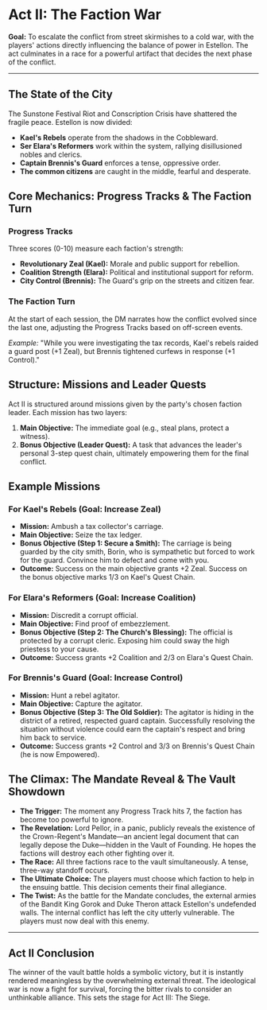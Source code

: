 # Act II: The Faction War

**Goal:** To escalate the conflict from street skirmishes to a cold war, with the players' actions directly influencing the balance of power in Estellon. The act culminates in a race for a powerful artifact that decides the next phase of the conflict.

---

## The State of the City

The Sunstone Festival Riot and Conscription Crisis have shattered the fragile peace. Estellon is now divided:

- **Kael's Rebels** operate from the shadows in the Cobbleward.
- **Ser Elara's Reformers** work within the system, rallying disillusioned nobles and clerics.
- **Captain Brennis's Guard** enforces a tense, oppressive order.
- **The common citizens** are caught in the middle, fearful and desperate.

## Core Mechanics: Progress Tracks & The Faction Turn

### Progress Tracks
Three scores (0-10) measure each faction's strength:

- **Revolutionary Zeal (Kael):** Morale and public support for rebellion.
- **Coalition Strength (Elara):** Political and institutional support for reform.
- **City Control (Brennis):** The Guard's grip on the streets and citizen fear.

### The Faction Turn
At the start of each session, the DM narrates how the conflict evolved since the last one, adjusting the Progress Tracks based on off-screen events. 

*Example:* "While you were investigating the tax records, Kael's rebels raided a guard post (+1 Zeal), but Brennis tightened curfews in response (+1 Control)."

## Structure: Missions and Leader Quests

Act II is structured around missions given by the party's chosen faction leader. Each mission has two layers:

1. **Main Objective:** The immediate goal (e.g., steal plans, protect a witness).
2. **Bonus Objective (Leader Quest):** A task that advances the leader's personal 3-step quest chain, ultimately empowering them for the final conflict.

## Example Missions

### For Kael's Rebels (Goal: Increase Zeal)
- **Mission:** Ambush a tax collector's carriage.
- **Main Objective:** Seize the tax ledger.
- **Bonus Objective (Step 1: Secure a Smith):** The carriage is being guarded by the city smith, Borin, who is sympathetic but forced to work for the guard. Convince him to defect and come with you.
- **Outcome:** Success on the main objective grants +2 Zeal. Success on the bonus objective marks 1/3 on Kael's Quest Chain.

### For Elara's Reformers (Goal: Increase Coalition)
- **Mission:** Discredit a corrupt official.
- **Main Objective:** Find proof of embezzlement.
- **Bonus Objective (Step 2: The Church's Blessing):** The official is protected by a corrupt cleric. Exposing him could sway the high priestess to your cause.
- **Outcome:** Success grants +2 Coalition and 2/3 on Elara's Quest Chain.

### For Brennis's Guard (Goal: Increase Control)
- **Mission:** Hunt a rebel agitator.
- **Main Objective:** Capture the agitator.
- **Bonus Objective (Step 3: The Old Soldier):** The agitator is hiding in the district of a retired, respected guard captain. Successfully resolving the situation without violence could earn the captain's respect and bring him back to service.
- **Outcome:** Success grants +2 Control and 3/3 on Brennis's Quest Chain (he is now Empowered).

## The Climax: The Mandate Reveal & The Vault Showdown

- **The Trigger:** The moment any Progress Track hits 7, the faction has become too powerful to ignore.
- **The Revelation:** Lord Pellor, in a panic, publicly reveals the existence of the Crown-Regent's Mandate—an ancient legal document that can legally depose the Duke—hidden in the Vault of Founding. He hopes the factions will destroy each other fighting over it.
- **The Race:** All three factions race to the vault simultaneously. A tense, three-way standoff occurs.
- **The Ultimate Choice:** The players must choose which faction to help in the ensuing battle. This decision cements their final allegiance.
- **The Twist:** As the battle for the Mandate concludes, the external armies of the Bandit King Gorok and Duke Theron attack Estellon's undefended walls. The internal conflict has left the city utterly vulnerable.
The players must now deal with this enemy.

---

## Act II Conclusion

The winner of the vault battle holds a symbolic victory, but it is instantly rendered meaningless by the overwhelming external threat. The ideological war is now a fight for survival, forcing the bitter rivals to consider an unthinkable alliance. This sets the stage for Act III: The Siege.